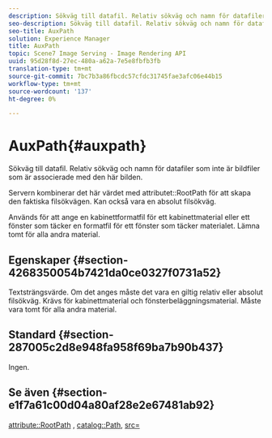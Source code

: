 ```yaml
---
description: Sökväg till datafil. Relativ sökväg och namn för datafiler som inte är bildfiler som är associerade med den här bilden.
seo-description: Sökväg till datafil. Relativ sökväg och namn för datafiler som inte är bildfiler som är associerade med den här bilden.
seo-title: AuxPath
solution: Experience Manager
title: AuxPath
topic: Scene7 Image Serving - Image Rendering API
uuid: 95d28f8d-27ec-480a-a62a-7e5e8fbfb3fb
translation-type: tm+mt
source-git-commit: 7bc7b3a86fbcdc57cfdc31745fae3afc06e44b15
workflow-type: tm+mt
source-wordcount: '137'
ht-degree: 0%

---
```



# AuxPath{#auxpath}

Sökväg till datafil. Relativ sökväg och namn för datafiler som inte är bildfiler som är associerade med den här bilden.

Servern kombinerar det här värdet med attributet::RootPath för att skapa den faktiska filsökvägen. Kan också vara en absolut filsökväg.

Används för att ange en kabinettformatfil för ett kabinettmaterial eller ett fönster som täcker en formatfil för ett fönster som täcker materialet. Lämna tomt för alla andra material.

## Egenskaper {#section-4268350054b7421da0ce0327f0731a52}

Textsträngsvärde. Om det anges måste det vara en giltig relativ eller absolut filsökväg. Krävs för kabinettmaterial och fönsterbeläggningsmaterial. Måste vara tomt för alla andra material.

## Standard {#section-287005c2d8e948fa958f69ba7b90b437}

Ingen.

## Se även {#section-e1f7a61c00d04a80af28e2e67481ab92}

[attribute::RootPath](../../../../../ir-api/material-cat/image-rendering-api-ref/c-ir-material-catalog/c-ir-attributes-reference/r-ir-rootpath.md#reference-a4d7c96b62e14fcbad1740c702f160f3) ,  [catalog::Path](../../../../../ir-api/material-cat/image-rendering-api-ref/c-ir-material-catalog/c-ir-material-data-reference/r-ir-path.md#reference-59ebb624250a4965ad1737578a2ab590),  [src=](../../../../../ir-api/http-protocol/image-rendering-api-ref/c-ir-http-protocol-ref/c-ir-http-protocol-command-reference/r-ir-src.md#reference-62c98abad22149d68d405ed6aaff8272)
